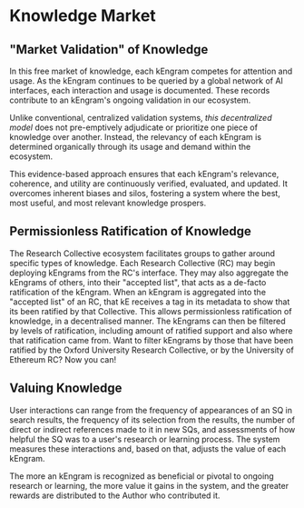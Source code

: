 # Knowledge Market

## "Market Validation" of Knowledge

In this free market of knowledge, each kEngram competes for attention and usage. As the kEngram continues to be queried by a global network of AI interfaces, each interaction and usage is documented. These records contribute to an kEngram's ongoing validation in our ecosystem.&#x20;

Unlike conventional, centralized validation systems, _this decentralized model_ does not pre-emptively adjudicate or prioritize one piece of knowledge over another. Instead, the relevancy of each kEngram is determined organically through its usage and demand within the ecosystem.

This evidence-based approach ensures that each kEngram's relevance, coherence, and utility are continuously verified, evaluated, and updated. It overcomes inherent biases and silos, fostering a system where the best, most useful, and most relevant knowledge prospers.

## Permissionless Ratification of Knowledge

The Research Collective ecosystem facilitates groups to gather around specific types of knowledge. Each Research Collective (RC) may begin deploying kEngrams from the RC's interface. They may also aggregate the kEngrams of others, into their "accepted list", that acts as a de-facto ratification of the kEngram. When an kEngram is aggregated into the "accepted list" of an RC, that kE receives a tag in its metadata to show that its been ratified by that Collective. This allows permissionless ratification of knowledge, in a decentralised manner. The kEngrams can then be filtered by levels of ratification, including amount of ratified support and also where that ratification came from. Want to filter kEngrams by those that have been ratified by the Oxford University Research Collective, or by the University of Ethereum RC? Now you can!

## Valuing Knowledge

User interactions can range from the frequency of appearances of an SQ in search results, the frequency of its selection from the results, the number of direct or indirect references made to it in new SQs, and assessments of how helpful the SQ was to a user's research or learning process. The system measures these interactions and, based on that, adjusts the value of each kEngram.&#x20;

The more an kEngram is recognized as beneficial or pivotal to ongoing research or learning, the more value it gains in the system, and the greater rewards are distributed to the Author who contributed it.
